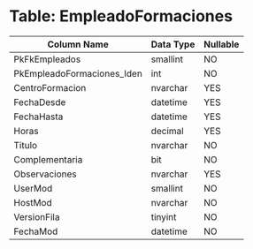 # Table: EmpleadoFormaciones

| Column Name | Data Type | Nullable |
|-------------|-----------|----------|
| PkFkEmpleados | smallint | NO |
| PkEmpleadoFormaciones_Iden | int | NO |
| CentroFormacion | nvarchar | YES |
| FechaDesde | datetime | YES |
| FechaHasta | datetime | YES |
| Horas | decimal | YES |
| Titulo | nvarchar | NO |
| Complementaria | bit | NO |
| Observaciones | nvarchar | YES |
| UserMod | smallint | NO |
| HostMod | nvarchar | NO |
| VersionFila | tinyint | NO |
| FechaMod | datetime | NO |

